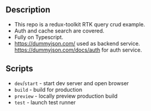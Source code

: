 ## Description

- This repo is a redux-toolkit RTK query crud example.
- Auth and cache search are covered. 
- Fully on Typescript.
- https://dummyjson.com/ used as backend service. https://dummyjson.com/docs/auth for auth service.

## Scripts

- `dev`/`start` - start dev server and open browser
- `build` - build for production
- `preview` - locally preview production build
- `test` - launch test runner
